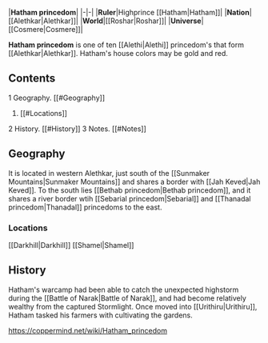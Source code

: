 |**Hatham princedom**|
|-|-|
|**Ruler**|Highprince [[Hatham\|Hatham]]|
|**Nation**|[[Alethkar\|Alethkar]]|
|**World**|[[Roshar\|Roshar]]|
|**Universe**|[[Cosmere\|Cosmere]]|

**Hatham princedom** is one of ten [[Alethi\|Alethi]] princedom's that form [[Alethkar\|Alethkar]]. Hatham's house colors may be gold and red.

## Contents

1 Geography. [[#Geography]] 

1. [[#Locations]] 


2 History. [[#History]] 
3 Notes. [[#Notes]] 


## Geography
It is located in western Alethkar, just south of the [[Sunmaker Mountains\|Sunmaker Mountains]] and shares a border with [[Jah Keved\|Jah Keved]]. To the south lies [[Bethab princedom\|Bethab princedom]], and it shares a river border wtih [[Sebarial princedom\|Sebarial]] and [[Thanadal princedom\|Thanadal]] princedoms to the east.

### Locations
[[Darkhill\|Darkhill]]
[[Shamel\|Shamel]]
## History
Hatham's warcamp had been able to catch the unexpected highstorm during the [[Battle of Narak\|Battle of Narak]], and had become relatively wealthy from the captured Stormlight. Once moved into [[Urithiru\|Urithiru]], Hatham tasked his farmers with cultivating the gardens.



https://coppermind.net/wiki/Hatham_princedom